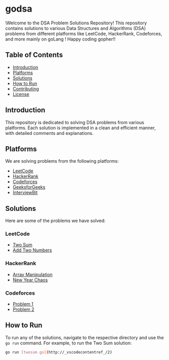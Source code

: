 # godsa
\Welcome to the DSA Problem Solutions Repository! This repository contains solutions to various Data Structures and Algorithms (DSA) problems from different platforms like LeetCode, HackerRank, Codeforces, and more mainly on goLang ! Happy coding gopher!!

## Table of Contents

- [Introduction](#introduction)
- [Platforms](#platforms)
- [Solutions](#solutions)
- [How to Run](#how-to-run)
- [Contributing](#contributing)
- [License](#license)

## Introduction

This repository is dedicated to solving DSA problems from various platforms. Each solution is implemented in a clean and efficient manner, with detailed comments and explanations.

## Platforms

We are solving problems from the following platforms:

- [LeetCode](https://leetcode.com/)
- [HackerRank](https://www.hackerrank.com/)
- [Codeforces](https://codeforces.com/)
- [GeeksforGeeks](https://www.geeksforgeeks.org/)
- [InterviewBit](https://www.interviewbit.com/)

## Solutions

Here are some of the problems we have solved:

### LeetCode

- [Two Sum](./leetcode/arrays/twosum.go)
- [Add Two Numbers](./leetcode/linkedlists/addtwonumbers.go)

### HackerRank

- [Array Manipulation](./hackerrank/arrays/arraymanipulation.go)
- [New Year Chaos](./hackerrank/arrays/newyearchaos.go)

### Codeforces

- [Problem 1](./codeforces/problem1.go)
- [Problem 2](./codeforces/problem2.go)

## How to Run

To run any of the solutions, navigate to the respective directory and use the `go run` command. For example, to run the Two Sum solution:

```sh
go run [twosum.go](http://_vscodecontentref_/2)
